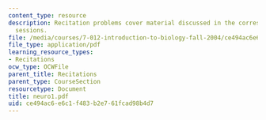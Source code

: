 ```yaml
---
content_type: resource
description: Recitation problems cover material discussed in the corresponding lecture
  sessions.
file: /media/courses/7-012-introduction-to-biology-fall-2004/ce494ac6e6c1f483b2e761fcad98b4d7_neuro1.pdf
file_type: application/pdf
learning_resource_types:
- Recitations
ocw_type: OCWFile
parent_title: Recitations
parent_type: CourseSection
resourcetype: Document
title: neuro1.pdf
uid: ce494ac6-e6c1-f483-b2e7-61fcad98b4d7
---
```

